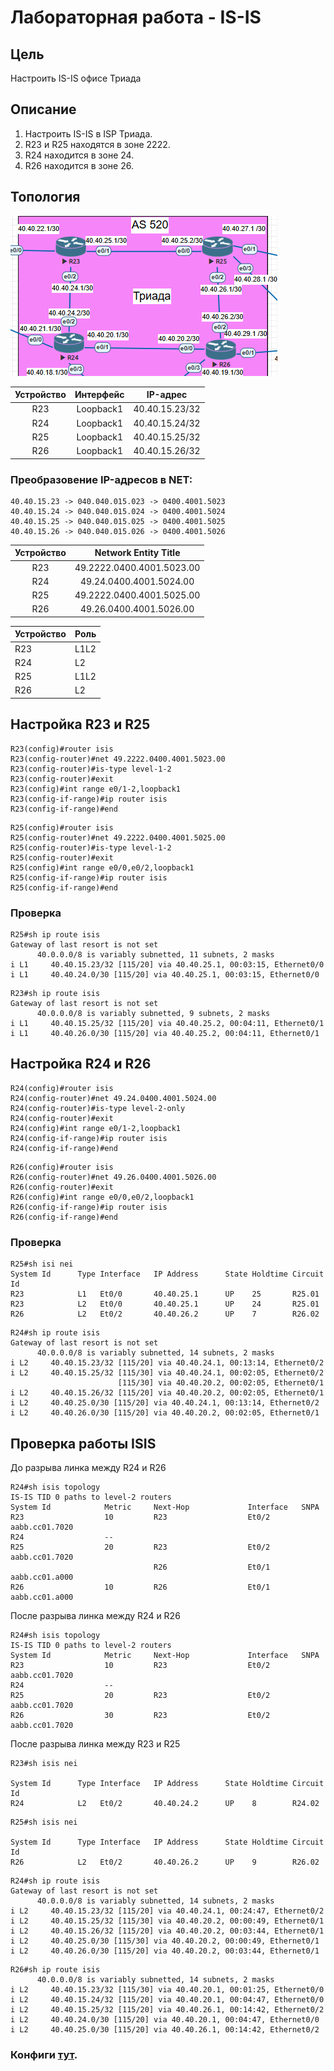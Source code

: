 # Лабораторная работа - IS-IS
## Цель
Настроить IS-IS офисе Триада

## Описание
1. Настроить IS-IS в ISP Триада.
2. R23 и R25 находятся в зоне 2222.
3. R24 находится в зоне 24.
4. R26 находится в зоне 26.

## Топология
![alt text](https://github.com/V1RaJ97/OTUS-NE/blob/00461f1e5707bca46131d3c5755e697065ff9b3d/Professional/Labs/IS-IS/triada.png)

| Устройство | Интерфейс |    IP-адрес    |
| :--------: | :-------: | :------------: |
| R23        | Loopback1 | 40.40.15.23/32 |
| R24        | Loopback1 | 40.40.15.24/32 |
| R25        | Loopback1 | 40.40.15.25/32 |
| R26        | Loopback1 | 40.40.15.26/32 |


### Преобразовение IP-адресов в NET:

```
40.40.15.23 -> 040.040.015.023 -> 0400.4001.5023
40.40.15.24 -> 040.040.015.024 -> 0400.4001.5024
40.40.15.25 -> 040.040.015.025 -> 0400.4001.5025
40.40.15.26 -> 040.040.015.026 -> 0400.4001.5026
```


| Устройство |   Network Entity Title    |
| :--------: | :-----------------------: |
| R23        | 49.2222.0400.4001.5023.00 |
| R24        | 49.24.0400.4001.5024.00   |
| R25        | 49.2222.0400.4001.5025.00 |
| R26        | 49.26.0400.4001.5026.00   |

| Устройство | Роль |
| :--------- | :--- |
| R23        | L1L2 |
| R24        | L2   |
| R25        | L1L2 |
| R26        | L2   |

## Настройка R23 и R25
```
R23(config)#router isis
R23(config-router)#net 49.2222.0400.4001.5023.00
R23(config-router)#is-type level-1-2
R23(config-router)#exit
R23(config)#int range e0/1-2,loopback1
R23(config-if-range)#ip router isis
R23(config-if-range)#end
```
```
R25(config)#router isis
R25(config-router)#net 49.2222.0400.4001.5025.00
R25(config-router)#is-type level-1-2
R25(config-router)#exit
R25(config)#int range e0/0,e0/2,loopback1
R25(config-if-range)#ip router isis
R25(config-if-range)#end
```
### Проверка
```
R25#sh ip route isis
Gateway of last resort is not set
      40.0.0.0/8 is variably subnetted, 11 subnets, 2 masks
i L1     40.40.15.23/32 [115/20] via 40.40.25.1, 00:03:15, Ethernet0/0
i L1     40.40.24.0/30 [115/20] via 40.40.25.1, 00:03:15, Ethernet0/0
```
```
R23#sh ip route isis
Gateway of last resort is not set
      40.0.0.0/8 is variably subnetted, 9 subnets, 2 masks
i L1     40.40.15.25/32 [115/20] via 40.40.25.2, 00:04:11, Ethernet0/1
i L1     40.40.26.0/30 [115/20] via 40.40.25.2, 00:04:11, Ethernet0/1
```
## Настройка R24 и R26
```
R24(config)#router isis
R24(config-router)#net 49.24.0400.4001.5024.00
R24(config-router)#is-type level-2-only
R24(config-router)#exit
R24(config)#int range e0/1-2,loopback1
R24(config-if-range)#ip router isis
R24(config-if-range)#end
```
```
R26(config)#router isis
R26(config-router)#net 49.26.0400.4001.5026.00
R26(config-router)#exit
R26(config)#int range e0/0,e0/2,loopback1
R26(config-if-range)#ip router isis
R26(config-if-range)#end
```
### Проверка
```
R25#sh isi nei
System Id      Type Interface   IP Address      State Holdtime Circuit Id
R23            L1   Et0/0       40.40.25.1      UP    25       R25.01           
R23            L2   Et0/0       40.40.25.1      UP    24       R25.01           
R26            L2   Et0/2       40.40.26.2      UP    7        R26.02  
```
```
R24#sh ip route isis
Gateway of last resort is not set
      40.0.0.0/8 is variably subnetted, 14 subnets, 2 masks
i L2     40.40.15.23/32 [115/20] via 40.40.24.1, 00:13:14, Ethernet0/2
i L2     40.40.15.25/32 [115/30] via 40.40.24.1, 00:02:05, Ethernet0/2
                        [115/30] via 40.40.20.2, 00:02:05, Ethernet0/1
i L2     40.40.15.26/32 [115/20] via 40.40.20.2, 00:02:05, Ethernet0/1
i L2     40.40.25.0/30 [115/20] via 40.40.24.1, 00:13:14, Ethernet0/2
i L2     40.40.26.0/30 [115/20] via 40.40.20.2, 00:02:05, Ethernet0/1
```
## Проверка работы ISIS
До разрыва линка между R24 и R26
```
R24#sh isis topology
IS-IS TID 0 paths to level-2 routers
System Id            Metric     Next-Hop             Interface   SNPA
R23                  10         R23                  Et0/2       aabb.cc01.7020
R24                  --
R25                  20         R23                  Et0/2       aabb.cc01.7020
                                R26                  Et0/1       aabb.cc01.a000
R26                  10         R26                  Et0/1       aabb.cc01.a000
```
После разрыва линка между R24 и R26
```
R24#sh isis topology
IS-IS TID 0 paths to level-2 routers
System Id            Metric     Next-Hop             Interface   SNPA
R23                  10         R23                  Et0/2       aabb.cc01.7020
R24                  --
R25                  20         R23                  Et0/2       aabb.cc01.7020
R26                  30         R23                  Et0/2       aabb.cc01.7020
```
После разрыва линка между R23 и R25
```
R23#sh isis nei

System Id      Type Interface   IP Address      State Holdtime Circuit Id
R24            L2   Et0/2       40.40.24.2      UP    8        R24.02  
```
```
R25#sh isis nei

System Id      Type Interface   IP Address      State Holdtime Circuit Id
R26            L2   Et0/2       40.40.26.2      UP    9        R26.02
```
```
R24#sh ip route isis
Gateway of last resort is not set
      40.0.0.0/8 is variably subnetted, 14 subnets, 2 masks
i L2     40.40.15.23/32 [115/20] via 40.40.24.1, 00:24:47, Ethernet0/2
i L2     40.40.15.25/32 [115/30] via 40.40.20.2, 00:00:49, Ethernet0/1
i L2     40.40.15.26/32 [115/20] via 40.40.20.2, 00:03:44, Ethernet0/1
i L2     40.40.25.0/30 [115/30] via 40.40.20.2, 00:00:49, Ethernet0/1
i L2     40.40.26.0/30 [115/20] via 40.40.20.2, 00:03:44, Ethernet0/1
```
```
R26#sh ip route isis
      40.0.0.0/8 is variably subnetted, 14 subnets, 2 masks
i L2     40.40.15.23/32 [115/30] via 40.40.20.1, 00:01:25, Ethernet0/0
i L2     40.40.15.24/32 [115/20] via 40.40.20.1, 00:04:47, Ethernet0/0
i L2     40.40.15.25/32 [115/20] via 40.40.26.1, 00:14:42, Ethernet0/2
i L2     40.40.24.0/30 [115/20] via 40.40.20.1, 00:04:47, Ethernet0/0
i L2     40.40.25.0/30 [115/20] via 40.40.26.1, 00:14:42, Ethernet0/2
```
### Конфиги [тут](https://github.com/V1RaJ97/OTUS-NE/tree/497b650e4dc843dfdf78b563b19ab8db2a604dd1/Professional/Labs/IS-IS/Configs).
